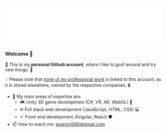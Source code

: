 <a href=#><img src="anim-wave.svg"></a>

### Welcome 🎉
🚀 This is my **personal Github account**, where I like to goof around and try new things. 🧪

💡 Please note that <u>none of my professional work</u> is linked to this account, as it is stored elsewhere, owned by the respective companies. 🔒

- 🔭 My main areas of expertise are:
	- 🎮 Unity 3D game development (C#, VR, AR, WebGL) 👾
	- 🌐 Full stack web development (JavaScript, HTML, CSS) 💻
	- ⚛️ Front-end development (Angular, React) 🛡️
- 📫 How to reach me: pvanzyl065@gmail.com
